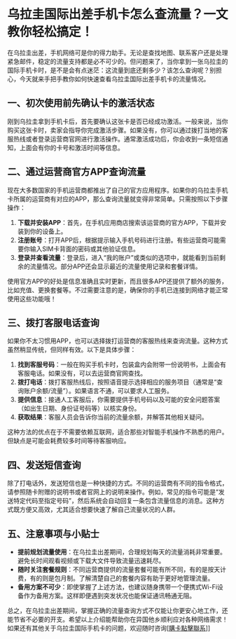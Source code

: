 # 乌拉圭国际出差手机卡怎么查流量？一文教你轻松搞定！

在乌拉圭出差，手机网络可是你的得力助手。无论是查找地图、联系客户还是处理紧急邮件，稳定的流量支持都是必不可少的。但问题来了，当你拿到一张乌拉圭的国际手机卡时，是不是会有点迷茫：这流量到底还剩多少？该怎么查询呢？别担心，今天就来手把手教你如何快速查看乌拉圭国际出差手机卡的流量情况。

## 一、初次使用前先确认卡的激活状态

刚到乌拉圭拿到手机卡后，首先要确认这张卡是否已经成功激活。一般来说，当你购买这张卡时，卖家会指导你完成激活步骤。如果没有，你可以通过拨打当地的客服热线或者登录运营商官网进行激活操作。通常激活成功后，你会收到一条短信通知，上面会有你的卡号和激活时间等信息。

## 二、通过运营商官方APP查询流量

现在大多数国家的手机运营商都推出了自己的官方应用程序。如果你的乌拉圭手机卡所属的运营商有对应的APP，那么查询流量就变得非常简单。只需按照以下步骤操作：

1. **下载并安装APP**：首先，在手机应用商店搜索该运营商的官方APP，下载并安装到你的设备上。
2. **注册账号**：打开APP后，根据提示输入手机号码进行注册。有些运营商可能需要你输入SIM卡背面的密码或其他验证信息。
3. **登录并查看流量**：登录后，进入“我的账户”或类似的选项中，就能看到当前剩余的流量情况。部分APP还会显示最近的流量使用记录和套餐详情。

使用官方APP的好处是信息准确且实时更新，而且很多APP还提供了额外的服务，比如充值、更换套餐等。不过需要注意的是，确保你的手机已连接到网络才能正常使用这些功能哦！

## 三、拨打客服电话查询

如果你不太习惯用APP，也可以选择拨打运营商的客服热线来查询流量。这种方式虽然稍显传统，但同样有效。以下是具体步骤：

1. **找到客服号码**：一般在购买手机卡时，包装盒内会附带一份说明书，上面会有客服电话。如果没有，可以去运营商官网查找。
2. **拨打电话**：拨打客服热线后，按照语音提示选择相应的服务项目（通常是“查询账户余额/流量”）。如果语言不通，可以要求人工服务。
3. **提供信息**：接通人工客服后，你需要提供手机号码以及可能的安全问题答案（如出生日期、身份证号码等）以核实身份。
4. **获取结果**：客服人员会告诉你当前的流量余额，并解答其他相关疑问。

这种方法的优点在于不需要依赖互联网，适合那些对智能手机操作不熟悉的用户。但缺点是可能会耗费较多时间等待客服响应。

## 四、发送短信查询

除了打电话外，发送短信也是一种快捷的方式。不同的运营商有不同的指令格式，请参照随卡附赠的说明书或者官网上的说明来操作。例如，常见的指令可能是“发送特定代码至指定号码”，然后系统会自动回复一条包含流量信息的消息。这种方式既方便又高效，尤其适合想要快速了解自己流量状况的人群。

## 五、注意事项与小贴士

- **提前规划流量使用**：在乌拉圭出差期间，合理规划每天的流量消耗非常重要。避免长时间观看视频或下载大文件导致流量迅速耗尽。
- **随时关注套餐规则**：不同运营商提供的流量套餐可能有所不同，有的是按天计费，有的则是包月制。了解清楚自己的套餐内容有助于更好地管理流量。
- **备用方案不可少**：即使掌握了上述方法，也建议随身携带一个便携式Wi-Fi设备作为备用方案。这样即便遇到突发状况也能保证通讯畅通无阻。

总之，在乌拉圭出差期间，掌握正确的流量查询方式不仅能让你更安心地工作，还能节省不必要的开支。希望以上介绍能帮助你在异国他乡顺利应对各种网络需求！如果还有其他关于乌拉圭国际手机卡的问题，欢迎随时咨询[[購卡點擊聯系](https://t.me/s/SXDXQF)]]